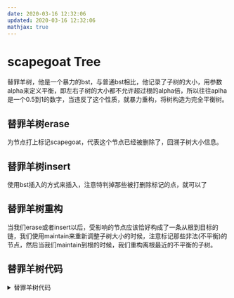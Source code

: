 ```yaml
---
date: 2020-03-16 12:32:06
updated: 2020-03-16 12:32:06
mathjax: true
---
```

# scapegoat Tree
 替罪羊树，他是一个暴力的bst，与普通bst相比，他记录了子树的大小，用参数alpha来定义平衡，即左右子树的大小都不允许超过根的alpha倍，所以往往aplha是一个0.5到1的数字，当违反了这个性质，就暴力重构，将树构造为完全平衡树。
## 替罪羊树erase
 为节点打上标记scapegoat，代表这个节点已经被删除了，回溯子树大小信息。
## 替罪羊树insert
 使用bst插入的方式来插入，注意特判掉那些被打删除标记的点，就可以了
## 替罪羊树重构
 当我们erase或者insert以后，受影响的节点应该恰好构成了一条从根到目标的链，我们使用maintain来重新调整子树大小的时候，注意标记那些非法(不平衡)的节点，然后当我们maintain到根的时候，我们重构离根最近的不平衡的子树。
## 替罪羊树代码
<details>
<summary>替罪羊树代码</summary>
{% include_code tree lang:cpp cpp/perfect/data_structure/scapegoat_tree.h %}
</details>